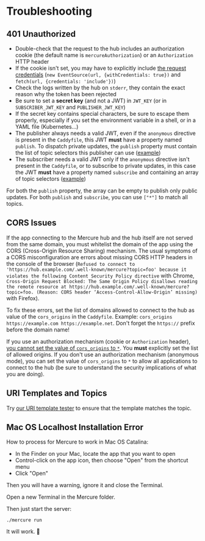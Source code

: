 # Troubleshooting

## 401 Unauthorized

* Double-check that the request to the hub includes an authorization cookie (the default name is  `mercureAuthorization`) or an `Authorization` HTTP header
* If the cookie isn't set, you may have to explicitly include [the request credentials](https://developer.mozilla.org/en-US/docs/Web/API/WindowOrWorkerGlobalScope/fetch#Parameters) (`new EventSource(url, {withCredentials: true})` and `fetch(url, {credentials: 'include'})`)
* Check the logs written by the hub on `stderr`, they contain the exact reason why the token has been rejected
* Be sure to set a **secret key** (and not a JWT) in `JWT_KEY` (or in `SUBSCRIBER_JWT_KEY` and `PUBLISHER_JWT_KEY`)
* If the secret key contains special characters, be sure to escape them properly, especially if you set the environment variable in a shell, or in a YAML file (Kubernetes...)
* The publisher always needs a valid JWT, even if the `anonymous` directive is present in the `Caddyfile`, this JWT **must** have a property named `publish`. To dispatch private updates, the `publish` property must contain the list of topic selectors this publisher can use ([example](https://jwt.io/#debugger-io?token=eyJhbGciOiJIUzI1NiJ9.eyJtZXJjdXJlIjp7InB1Ymxpc2giOlsiKiJdLCJzdWJzY3JpYmUiOlsiaHR0cHM6Ly9leGFtcGxlLmNvbS9teS1wcml2YXRlLXRvcGljIiwie3NjaGVtZX06Ly97K2hvc3R9L2RlbW8vYm9va3Mve2lkfS5qc29ubGQiLCIvLndlbGwta25vd24vbWVyY3VyZS9zdWJzY3JpcHRpb25zey90b3BpY317L3N1YnNjcmliZXJ9Il0sInBheWxvYWQiOnsidXNlciI6Imh0dHBzOi8vZXhhbXBsZS5jb20vdXNlcnMvZHVuZ2xhcyIsInJlbW90ZUFkZHIiOiIxMjcuMC4wLjEifX19.KKPIikwUzRuB3DTpVw6ajzwSChwFw5omBMmMcWKiDcM))
* The subscriber needs a valid JWT only if the `anonymous` directive isn't present in the `Caddyfile`, or to subscribe to private updates, in this case the JWT **must** have a property named `subscribe` and containing an array of topic selectors ([example](eyJhbGciOiJIUzI1NiJ9.eyJtZXJjdXJlIjp7InB1Ymxpc2giOlsiKiJdLCJzdWJzY3JpYmUiOlsiaHR0cHM6Ly9leGFtcGxlLmNvbS9teS1wcml2YXRlLXRvcGljIiwie3NjaGVtZX06Ly97K2hvc3R9L2RlbW8vYm9va3Mve2lkfS5qc29ubGQiLCIvLndlbGwta25vd24vbWVyY3VyZS9zdWJzY3JpcHRpb25zey90b3BpY317L3N1YnNjcmliZXJ9Il0sInBheWxvYWQiOnsidXNlciI6Imh0dHBzOi8vZXhhbXBsZS5jb20vdXNlcnMvZHVuZ2xhcyIsInJlbW90ZUFkZHIiOiIxMjcuMC4wLjEifX19.KKPIikwUzRuB3DTpVw6ajzwSChwFw5omBMmMcWKiDcM))

For both the `publish` property, the array can be empty to publish only public updates. For both `publish` and `subscribe`, you can use `["*"]` to match all topics.

## CORS Issues

If the app connecting to the Mercure hub and the hub itself are not served from the same domain, you must whitelist the domain of the app using the CORS (Cross-Origin Resource Sharing) mechanism. The usual symptoms of a CORS misconfiguration are errors about missing CORS HTTP headers in the console of the browser (`Refused to connect to 'https://hub.example.com/.well-known/mercure?topic=foo' because it violates the following Content Security Policy directive` with Chrome, `Cross-Origin Request Blocked: The Same Origin Policy disallows reading the remote resource at https://hub.example.com/.well-known/mercure?topic=foo. (Reason: CORS header ‘Access-Control-Allow-Origin’ missing)` with Firefox).

To fix these errors, set the list of domains allowed to connect to the hub as value of the `cors_origins` in the `Caddyfile`. Example: `cors_origins https://example.com https://example.net`. Don't forget the `https://` prefix before the domain name!

If you use an authorization mechanism (cookie or `Authorization` header), [you cannot set the value of `cors_origins` to `*`](https://developer.mozilla.org/en-US/docs/Web/HTTP/CORS#Credentialed_requests_and_wildcards). You **must** explicitly set the list of allowed origins.
If you don't use an authorization mechanism (anonymous mode), you can set the value of `cors_origins` to `*` to allow all applications to connect to the hub (be sure to understand the security implications of what you are doing).

## URI Templates and Topics

Try [our URI template tester](https://uri-template-tester.mercure.rocks/) to ensure that the template matches the topic.

## Mac OS Localhost Installation Error

How to process for Mercure to work in Mac OS Catalina:

* In the Finder on your Mac, locate the app that you want to open
* Control-click on the app icon, then choose "Open" from the shortcut menu
* Click "Open"

Then you will have a warning, ignore it and close the Terminal.

Open a new Terminal in the Mercure folder.

Then just start the server:

    ./mercure run

It will work. 🎊
